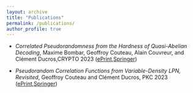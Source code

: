 ```yaml
---
layout: archive
title: "Publications"
permalink: /publications/
author_profile: true
---
```


-  *Correlated Pseudorandomness from the Hardness of Quasi-Abelian Decoding*, Maxime Bombar, Geoffroy Couteau, Alain Couvreur, and Clément Ducros,CRYPTO 2023 ([ePrint](https://eprint.iacr.org/2023/845.pdf),[Springer](https://link.springer.com/chapter/10.1007/978-3-031-38551-3_18))

- *Pseudorandom Correlation Functions from Variable-Density LPN, Revisited*, Geoffroy Couteau and Clément Ducros, PKC 2023 ([ePrint](https://eprint.iacr.org/2023/650.pdf),[Springer](https://link.springer.com/chapter/10.1007/978-3-031-31371-4_8))


